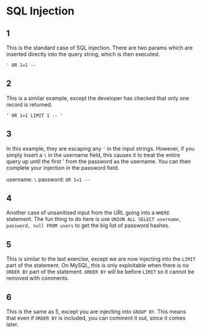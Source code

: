 # SQL Injection

## 1

This is the standard case of SQL injection. There are two params which are inserted directly into the query string, which is then executed.

`' OR 1=1 -- `

## 2

This is a similar example, except the developer has checked that only one record is returned.

`' OR 1=1 LIMIT 1 -- '`

## 3

In this example, they are escaping any `'` in the input strings. However, if you simply insert a `\` in the username field, this causes it to treat the entire query up until the first ' from the password as the username. You can then complete your injection in the password field.

username: `\`
password: ` OR 1=1 -- `

## 4

Another case of unsanitised input from the URL going into a `WHERE` statement. The fun thing to do here is use `UNION ALL SELECT username, password, null FROM users` to get the big list of password hashes.

## 5

This is similar to the last exercise, except we are now injecting into the `LIMIT` part of the statement. On MySQL, this is only exploitable when there is no `ORDER BY` part of the statement. `ORDER BY` will be before `LIMIT` so it cannot be removed with comments.

## 6

This is the same as 5, except you are injecting into `GROUP BY`. This means that even if `ORDER BY` is included, you can comment it out, since it comes later.
